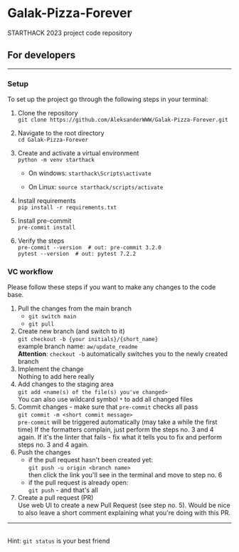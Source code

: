 # Galak-Pizza-Forever
STARTHACK 2023 project code repository


## For developers

---

### Setup

To set up the project go through the following steps in your terminal:

1. Clone the repository <br>
`git clone https://github.com/AleksanderWWW/Galak-Pizza-Forever.git`
2. Navigate to the root directory <br>
`cd Galak-Pizza-Forever`
3. Create and activate a virtual environment <br>
`python -m venv starthack`

   - On windows: `starthack\Scripts\activate`

   -  On Linux: `source starthack/scripts/activate`

4. Install requirements <br>
`pip install -r requirements.txt`
5. Install pre-commit <br>
`pre-commit install`
6. Verify the steps <br>
`pre-commit --version  # out: pre-commit 3.2.0` <br>
`pytest --version  # out: pytest 7.2.2` <br>

### VC workflow

Please follow these steps if you want to make any changes to the code base.

1. Pull the changes from the main branch
   - `git switch main`
   - `git pull`
2. Create new branch (and switch to it)
<br> `git checkout -b {your initials}/{short_name}`
<br> example branch name: `aw/update_readme`
<br> **Attention**: `checkout -b` automatically switches you to the newly created branch
3. Implement the change
<br> Nothing to add here really
4. Add changes to the staging area
<br> `git add <name(s) of the file(s) you've changed>`
<br> You can also use wildcard symbol `*` to add all changed files
5. Commit changes - make sure that `pre-commit` checks all pass
<br> `git commit -m <short commit message>`
<br> `pre-commit` will be triggered automatically (may take a while the first time)
If the formatters complain, just perform the steps no. 3 and 4 again.
If it's the linter that fails - fix what it tells you to fix and perform
steps no. 3 and 4 again.
6. Push the changes
   - if the pull request hasn't been created yet:
   <br> `git push -u origin <branch name>`
   <br> then click the link you'll see in the terminal and move to step no. 6
   - if the pull request is already open:
   <br> `git push` - and that's all
7. Create a pull request (PR)
<br> Use web UI to create a new Pull Request (see step no. 5). Would be
nice to also leave a short comment explaining what you're doing with this
PR.

---
<br> Hint: `git status` is your best friend
